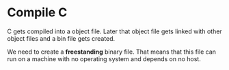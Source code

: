 # Compile C
C gets compiled into a object file. Later that object file gets linked with other object files and a bin file gets created.

We need to create a **freestanding** binary file. That means that this file can run on a machine with no operating system and depends on no host.